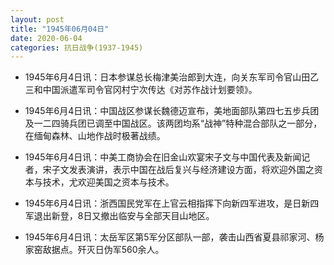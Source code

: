 ```yaml
---
layout: post
title: "1945年06月04日"
date: 2020-06-04
categories: 抗日战争(1937-1945)
---
```


<meta name="referrer" content="no-referrer" />

- 1945年6月4日讯：日本参谋总长梅津美治郎到大连，向关东军司令官山田乙三和中国派遣军司令官冈村宁次传达《对苏作战计划要领》。 

- 1945年6月4日讯：中国战区参谋长魏德迈宣布，美地面部队第四七五步兵团及一二四骑兵团已调至中国战区。该两团均系“战神”特种混合部队之一部分，在缅甸森林、山地作战时极著战绩。 

- 1945年6月4日讯：中美工商协会在旧金山欢宴宋子文与中国代表及新闻记者，宋子文发表演讲，表示中国在战后复兴与经济建设方面，将欢迎外国之资本与技术，尤欢迎美国之资本与技术。 

- 1945年6月4日讯：浙西国民党军在上官云相指挥下向新四军进攻，是日新四军退出新登，8日又撤出临安与全部天目山地区。 

- 1945年6月4日讯：太岳军区第5军分区部队一部，袭击山西省夏县祁家河、杨家窑敌据点。歼灭日伪军560余人。 

